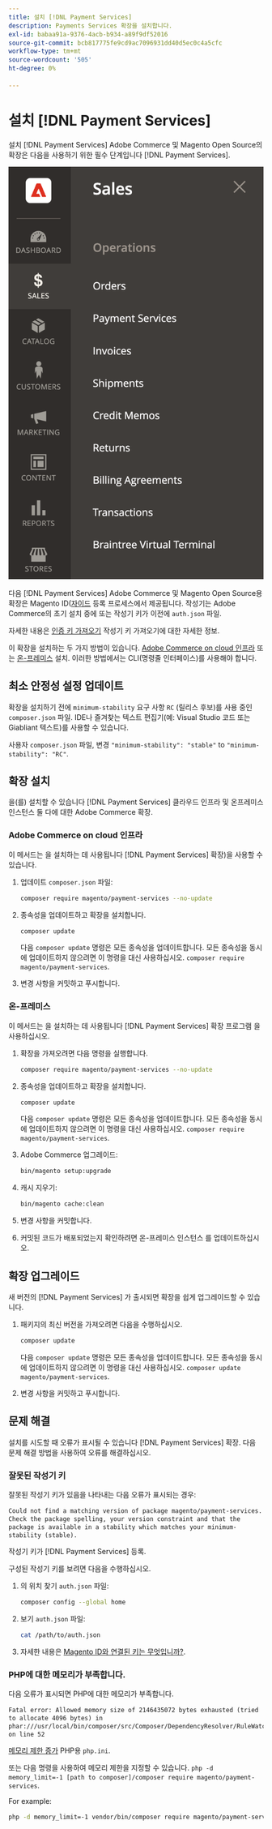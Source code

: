 ```yaml
---
title: 설치 [!DNL Payment Services]
description: Payments Services 확장을 설치합니다.
exl-id: babaa91a-9376-4acb-b934-a89f9df52016
source-git-commit: bcb817775fe9cd9ac7096931dd40d5ec0c4a5cfc
workflow-type: tm+mt
source-wordcount: '505'
ht-degree: 0%

---
```


# 설치 [!DNL Payment Services]

설치 [!DNL Payment Services] Adobe Commerce 및 Magento Open Source의 확장은 다음을 사용하기 위한 필수 단계입니다 [!DNL Payment Services].

![[!DNL Payment Services] 확장 관리자 보기](assets/admin-view.png)

다음 [!DNL Payment Services] Adobe Commerce 및 Magento Open Source용 확장은 Magento ID([자이드](https://devdocs.magento.com/marketplace/sellers/profile-personal.html#field-descriptions) 등록 프로세스에서 제공됩니다. 작성기는 Adobe Commerce의 초기 설치 중에 또는 작성기 키가 이전에 `auth.json` 파일.

자세한 내용은 [인증 키 가져오기](https://devdocs.magento.com/guides/v2.4/install-gde/prereq/connect-auth.html) 작성기 키 가져오기에 대한 자세한 정보.

이 확장을 설치하는 두 가지 방법이 있습니다. [Adobe Commerce on cloud 인프라](https://devdocs.magento.com/payment-services/install-payments.html#magento-commerce-cloud) 또는 [온-프레미스](https://devdocs.magento.com/payment-services/install-payments.html#on-premises) 설치. 이러한 방법에서는 CLI(명령줄 인터페이스)를 사용해야 합니다.

## 최소 안정성 설정 업데이트

확장을 설치하기 전에 `minimum-stability` 요구 사항 `RC` (릴리스 후보)를 사용 중인 `composer.json` 파일. IDE나 즐겨찾는 텍스트 편집기(예: Visual Studio 코드 또는 Giabliant 텍스트)를 사용할 수 있습니다.

사용자 `composer.json` 파일, 변경 `"minimum-stability": "stable"` to `"minimum-stability": "RC"`.

## 확장 설치

을(를) 설치할 수 있습니다 [!DNL Payment Services] 클라우드 인프라 및 온프레미스 인스턴스 둘 다에 대한 Adobe Commerce 확장.

### Adobe Commerce on cloud 인프라

이 메서드는 을 설치하는 데 사용됩니다 [!DNL Payment Services] 확장)을 사용할 수 있습니다.

1. 업데이트 `composer.json` 파일:

   ```bash
   composer require magento/payment-services --no-update
   ```

1. 종속성을 업데이트하고 확장을 설치합니다.

   ```bash
   composer update
   ```

   다음 `composer update` 명령은 모든 종속성을 업데이트합니다. 모든 종속성을 동시에 업데이트하지 않으려면 이 명령을 대신 사용하십시오. `composer require magento/payment-services`.

1. 변경 사항을 커밋하고 푸시합니다.

### 온-프레미스

이 메서드는 을 설치하는 데 사용됩니다 [!DNL Payment Services] 확장 프로그램 을 사용하십시오.

1. 확장을 가져오려면 다음 명령을 실행합니다.

   ```bash
   composer require magento/payment-services --no-update
   ```

1. 종속성을 업데이트하고 확장을 설치합니다.

   ```bash
   composer update
   ```

   다음 `composer update` 명령은 모든 종속성을 업데이트합니다. 모든 종속성을 동시에 업데이트하지 않으려면 이 명령을 대신 사용하십시오. `composer require magento/payment-services`.

1. Adobe Commerce 업그레이드:

   ```bash
   bin/magento setup:upgrade
   ```

1. 캐시 지우기:

   ```bash
   bin/magento cache:clean
   ```

1. 변경 사항을 커밋합니다.
1. 커밋된 코드가 배포되었는지 확인하려면 온-프레미스 인스턴스 를 업데이트하십시오.

## 확장 업그레이드

새 버전의 [!DNL Payment Services] 가 출시되면 확장을 쉽게 업그레이드할 수 있습니다.

1. 패키지의 최신 버전을 가져오려면 다음을 수행하십시오.

   ```bash
   composer update
   ```

   다음 `composer update` 명령은 모든 종속성을 업데이트합니다. 모든 종속성을 동시에 업데이트하지 않으려면 이 명령을 대신 사용하십시오. `composer update magento/payment-services`.

1. 변경 사항을 커밋하고 푸시합니다.

## 문제 해결

설치를 시도할 때 오류가 표시될 수 있습니다 [!DNL Payment Services] 확장. 다음 문제 해결 방법을 사용하여 오류를 해결하십시오.

### 잘못된 작성기 키

잘못된 작성기 키가 있음을 나타내는 다음 오류가 표시되는 경우:

```terminal
Could not find a matching version of package magento/payment-services. Check the package spelling, your version constraint and that the package is available in a stability which matches your minimum-stability (stable).
```

작성기 키가 [!DNL Payment Services] 등록.

구성된 작성기 키를 보려면 다음을 수행하십시오.

1. 의 위치 찾기 `auth.json` 파일:

   ```bash
   composer config --global home
   ```

1. 보기 `auth.json` 파일:

   ```bash
   cat /path/to/auth.json
   ```

1. 자세한 내용은 [Magento ID와 연결된 키는 무엇입니까?](https://devdocs.magento.com/guides/v2.4/install-gde/prereq/connect-auth.html).

### PHP에 대한 메모리가 부족합니다.

다음 오류가 표시되면 PHP에 대한 메모리가 부족합니다.

```terminal
Fatal error: Allowed memory size of 2146435072 bytes exhausted (tried to allocate 4096 bytes) in phar:///usr/local/bin/composer/src/Composer/DependencyResolver/RuleWatchGraph.php on line 52
```

[메모리 제한 증가](https://devdocs.magento.com/cloud/project/magento-app-php-ini.html#increase-php-memory-limit) PHP용 `php.ini`.

또는 다음 명령을 사용하여 메모리 제한을 지정할 수 있습니다. `php -d memory_limit=-1 [path to composer]/composer require magento/payment-services`.

For example:

```bash
php -d memory_limit=-1 vendor/bin/composer require magento/payment-services
```
